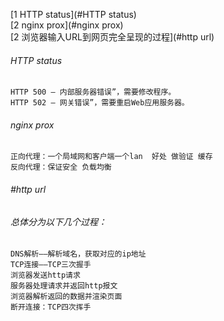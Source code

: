[1 HTTP status](#HTTP status)<br/>
[2 nginx prox](#nginx prox)<br/>
[2 浏览器输入URL到网页完全呈现的过程](#http url)<br/>

###### HTTP status
    HTTP 500 – 内部服务器错误”，需要修改程序。
    HTTP 502 – 网关错误”，需要重启Web应用服务器。

###### nginx prox

    正向代理：一个局域网和客户端一个lan  好处 做验证 缓存
    反向代理：保证安全 负载均衡
    
 
###### #http url

###### 总体分为以下几个过程：

    
    DNS解析——解析域名，获取对应的ip地址
    TCP连接——TCP三次握手
    浏览器发送http请求
    服务器处理请求并返回http报文
    浏览器解析返回的数据并渲染页面
    断开连接：TCP四次挥手
